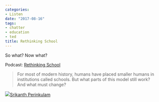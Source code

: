 ```yaml
---
categories:
- Listen
date: "2017-08-16"
tags:
- chatter
- education
- ted
title: Rethinking School
---
```


So what? Now what?

Podcast: [Rethinking School](https://overcast.fm/+ypy_lk)

> For most of modern history, humans have placed smaller humans in institutions called schools. But what parts of this model still work? And what must change?

![](images/cropped-cropped-SP01-550afdebv1_site_icon.png)[Srikanth Perinkulam](https://srikanthperinkulam.com)
